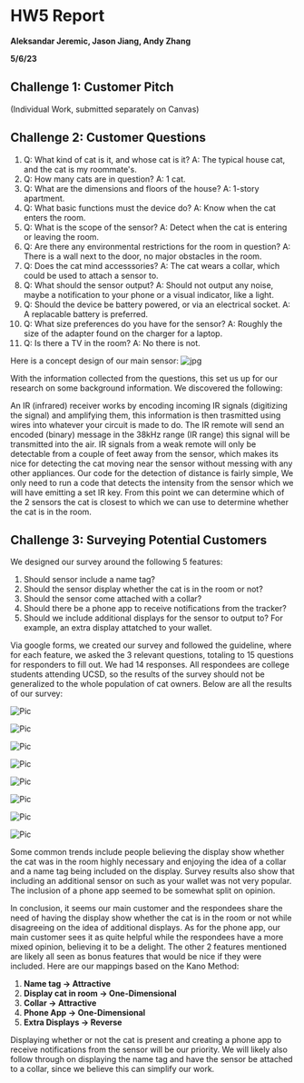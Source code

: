 # HW5 Report

**Aleksandar Jeremic, Jason Jiang, Andy Zhang**

**5/6/23**

## Challenge 1: Customer Pitch

(Individual Work, submitted separately on Canvas)

## Challenge 2: Customer Questions

1. Q: What kind of cat is it, and whose cat is it? A: The typical house cat, and the cat is my roommate's.
2. Q: How many cats are in question? A: 1 cat.
3. Q: What are the dimensions and floors of the house? A: 1-story apartment.
4. Q: What basic functions must the device do? A: Know when the cat enters the room.
5. Q: What is the scope of the sensor? A: Detect when the cat is entering or leaving the room.
6. Q: Are there any environmental restrictions for the room in question? A: There is a wall next to the door, no major obstacles in the room.
7. Q: Does the cat mind accesssories? A: The cat wears a collar, which could be used to attach a sensor to.
8. Q: What should the sensor output? A: Should not output any noise, maybe a notification to your phone or a visual indicator, like a light.
9. Q: Should the device be battery powered, or via an electrical socket. A: A replacable battery is preferred.
10. Q: What size preferences do you have for the sensor? A: Roughly the size of the adapter found on the charger for a laptop.
11. Q: Is there a TV in the room? A: No there is not.

Here is a concept design of our main sensor:
![jpg](Fig/sensorpic.jpg)

With the information collected from the questions, this set us up for our research on some background information. We discovered the following:

An IR (infrared) receiver works by encoding incoming IR signals (digitizing the signal) and amplifying them, this information is then trasmitted using wires into whatever your circuit is made to do. The IR remote will send an encoded (binary) message in the 38kHz range (IR range) this signal will be transmitted into the air. IR signals from a weak remote will only be detectable from a couple of feet away from the sensor, which makes its nice for detecting the cat moving near the sensor without messing with any other appliances.
Our code for the detection of distance is fairly simple, We only need to run a code that detects the intensity from the sensor which we will have emitting a set IR key. From this point we can determine which of the 2 sensors the cat is closest to which we can use to determine whether the cat is in the room.

## Challenge 3: Surveying Potential Customers

We designed our survey around the following 5 features:
1. Should sensor include a name tag?
2. Should the sensor display whether the cat is in the room or not?
3. Should the sensor come attached with a collar?
4. Should there be a phone app to receive notifications from the tracker?
5. Should we include additional displays for the sensor to output to? For example, an extra display attatched to your wallet.

Via google forms, we created our survey and followed the guideline, where for each feature, we asked the 3 relevant questions, totaling to 15 questions for responders to fill out. We had 14 responses. All respondees are college students attending UCSD, so the results of the survey should not be generalized to the whole population of cat owners. Below are all the results of our survey:

![Pic](Fig/Survey_results_part1.png)

![Pic](Fig/Survey_results_part2.png)

![Pic](Fig/Survey_results_part3.png)

![Pic](Fig/Survey_results_part4.png)

![Pic](Fig/Survey_results_part5.png)

![Pic](Fig/Survey_results_part6.png)

![Pic](Fig/Survey_results_part7.png)

![Pic](Fig/Survey_results_part8.png)

Some common trends include people believing the display show whether the cat was in the room highly necessary and enjoying the idea of a collar and a name tag being included on the display. Survey results also show that including an additional sensor on such as your wallet was not very popular. The inclusion of a phone app seemed to be somewhat split on opinion.

In conclusion, it seems our main customer and the respondees share the need of having the display show whether the cat is in the room or not while disagreeing on the idea of additional displays. As for the phone app, our main customer sees it as quite helpful while the respondees have a more mixed opinion, believing it to be a delight. The other 2 features mentioned are likely all seen as bonus features that would be nice if they were included. Here are our mappings based on the Kano Method:
1. **Name tag -> Attractive**
2. **Display cat in room -> One-Dimensional**
3. **Collar -> Attractive**
4. **Phone App -> One-Dimensional**
5. **Extra Displays -> Reverse**

Displaying whether or not the cat is present and creating a phone app to receive notifications from the sensor will be our priority. We will likely also follow through on displaying the name tag and have the sensor be attached to a collar, since we believe this can simplify our work.